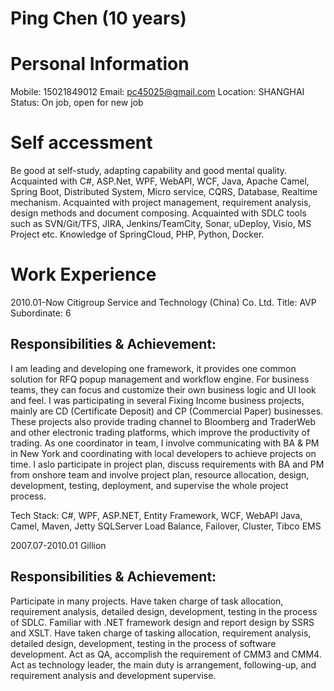# Ping Chen (10 years)

# Personal Information
Mobile: 15021849012 Email: pc45025@gmail.com
Location: SHANGHAI 
Status: On job, open for new job

# Self accessment

Be good at self-study, adapting capability and good mental quality.
Acquainted with C#, ASP.Net, WPF, WebAPI, WCF, Java, Apache Camel, Spring Boot, Distributed System, Micro service, CQRS, Database, Realtime mechanism. 
Acquainted with project management, requirement analysis, design methods and document composing.
Acquainted with SDLC tools such as SVN/Git/TFS, JIRA, Jenkins/TeamCity, Sonar, uDeploy, Visio, MS Project etc.
Knowledge of SpringCloud, PHP, Python, Docker. 

# Work Experience 
2010.01-Now 	Citigroup Service and Technology (China) Co. Ltd. 
Title: AVP
Subordinate: 	6 
## Responsibilities & Achievement:
I am leading and developing one framework, it provides one common solution for RFQ popup management and workflow engine. For business teams, they can focus and customize their own business logic and UI look and feel. 
I was participating in several Fixing Income business projects, mainly are CD (Certificate Deposit) and CP (Commercial Paper) businesses.
These projects also provide trading channel to Bloomberg and TraderWeb and other electronic trading platforms, which improve the productivity of trading. 
As one coordinator in team, I involve communicating with BA & PM in New York and coordinating with local developers to achieve projects on time. I aslo participate in project plan, discuss requirements with BA and PM from onshore team and involve project plan, resource allocation, design, development, testing, deployment, and supervise the whole project process.

Tech Stack:
C#, WPF, ASP.NET, Entity Framework, WCF, WebAPI
Java, Camel, Maven, Jetty
SQLServer
Load Balance, Failover, Cluster, Tibco EMS


2007.07-2010.01 	Gillion 
## Responsibilities & Achievement:
Participate in many projects. Have taken charge of task allocation, requirement analysis, detailed design, development, testing in the process of SDLC. 
Familiar with .NET framework design and report design by SSRS and XSLT. 
Have taken charge of tasking allocation, requirement analysis, detailed design, development, testing in the process of software development. 
Act as QA, accomplish the requirement of CMM3 and CMM4. 
Act as technology leader, the main duty is arrangement, following-up, and requirement analysis and development supervise.

